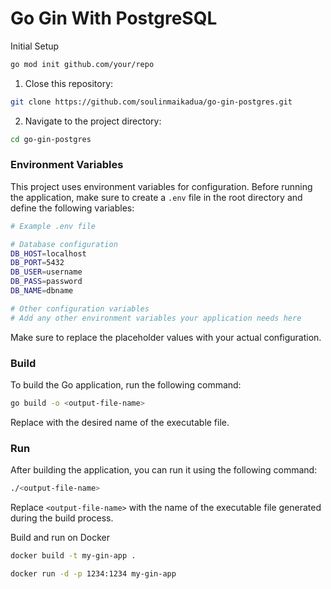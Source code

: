 # Go Gin With PostgreSQL

Initial Setup

```bash
go mod init github.com/your/repo
```

1. Close this repository:

```bash
git clone https://github.com/soulinmaikadua/go-gin-postgres.git
```

2. Navigate to the project directory:

```bash
cd go-gin-postgres
```

### Environment Variables

This project uses environment variables for configuration. Before running the application, make sure to create a `.env` file in the root directory and define the following variables:

```bash
# Example .env file

# Database configuration
DB_HOST=localhost
DB_PORT=5432
DB_USER=username
DB_PASS=password
DB_NAME=dbname

# Other configuration variables
# Add any other environment variables your application needs here
```

Make sure to replace the placeholder values with your actual configuration.

### Build

To build the Go application, run the following command:

```bash
go build -o <output-file-name>
```

Replace <output-file-name> with the desired name of the executable file.

### Run

After building the application, you can run it using the following command:

```bash
./<output-file-name>
```

Replace `<output-file-name>` with the name of the executable file generated during the build process.

Build and run on Docker

```bash
docker build -t my-gin-app .
```

```bash
docker run -d -p 1234:1234 my-gin-app
```
